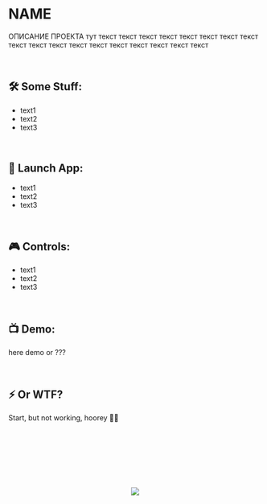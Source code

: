 <h1> 
    NAME 
</h1>

ОПИСАНИЕ ПРОЕКТА тут текст текст текст текст текст текст текст текст текст текст текст текст текст текст текст текст текст текст



</br>



<h2>
  🛠️ Some Stuff:
</h2>

- text1
- text2
- text3



</br>



<h2>
  🚀 Launch App:
</h2>

- text1
- text2
- text3



</br>



<h2>
  🎮 Controls:
</h2>

- text1
- text2
- text3



</br>



<h2>
 📺 Demo:
</h2>

here demo or ???



</br>



<h2>
⚡ Or WTF?
</h2>

Start, but not working, hoorey 🗿🚬



<br/>
<br/>
<br/>
<br/>
<br/>
<br/>



<p align="center">
  <img src="https://capsule-render.vercel.app/api?type=waving&color=d179b8&height=64&section=footer"/>
</p>

